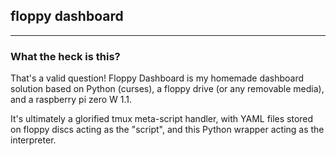 ## floppy dashboard

---

### What the heck is this?

That's a valid question! Floppy Dashboard is my homemade dashboard solution based on Python (curses), a floppy drive (or any removable media), and a raspberry pi zero W 1.1.

It's ultimately a glorified tmux meta-script handler, with YAML files stored on floppy discs acting as the "script", and this Python wrapper acting as the interpreter.
